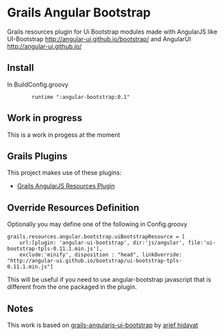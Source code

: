 Grails Angular Bootstrap
========================

Grails resources plugin for Ui Bootstrap modules made with AngularJS like UI-Bootstrap http://angular-ui.github.io/bootstrap/ and AngularUI http://angular-ui.github.io/

## Install

In BuildConfig.groovy
```
        runtime ":angular-bootstrap:0.1"
```

## Work in progress

This is a work in progess at the moment

## Grails Plugins

This project makes use of these plugins:

* [Grails AngularJS Resources Plugin](https://github.com/smartiniOnGitHub/grails-angularjs-resources)

## Override Resources Definition

Optionally you may define one of the following in Config.groovy
```
grails.resources.angular.bootstrap.uiBootstrapResource = [
    url:[plugin: 'angular-ui-bootstrap', dir:'js/angular', file:'ui-bootstrap-tpls-0.11.1.min.js'],
    exclude:'minify', disposition : "head", linkOverride: "http://angular-ui.github.io/bootstrap/ui-bootstrap-tpls-0.11.1.min.js"]
```

This will be useful if you need to use angular-bootstrap javascript that is different from the one packaged in the plugin.

## Notes

This work is based on [grails-angularjs-ui-bootstrap](https://github.com/arief-hidayat/grails-angularjs-ui-bootstrap) by [arief hidayat](https://github.com/arief-hidayat) 